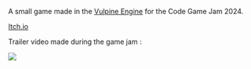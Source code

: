 A small game made in the [Vulpine Engine](https://github.com/MonsieurBleu/Vulpine-Engine) for the Code Game Jam 2024.

[Itch.io](https://clairdeluna01.itch.io/les-bois-de-vulpiniac)

Trailer video made during the game jam :

[![](https://img.youtube.com/vi/1TjSJWyjzCk/0.jpg)](https://www.youtube.com/watch?v=1TjSJWyjzCk)
